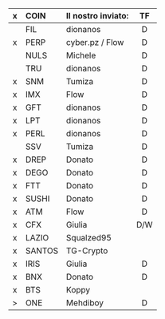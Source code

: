 |  x  | COIN   | Il nostro inviato: | TF  |
|:---:|:------ |:------------------ |:---:|
|     | FIL    | dionanos           |  D  |
|  x  | PERP   | cyber.pz / Flow    |  D  |
|     | NULS   | Michele            |  D  |
|     | TRU    | dionanos           |  D  |
|  x  | SNM    | Tumiza             |  D  |
|  x  | IMX    | Flow               |  D  |
|  x  | GFT    | dionanos           |  D  |
|  x  | LPT    | dionanos           |  D  |
|  x  | PERL   | dionanos           |  D  |
|     | SSV    | Tumiza             |  D  |
|  x  | DREP   | Donato             |  D  |
|  x  | DEGO   | Donato             |  D  |
|  x  | FTT    | Donato             |  D  |
|  x  | SUSHI  | Donato             |  D  |
|  x  | ATM    | Flow               |  D  |
|  x  | CFX    | Giulia             | D/W |
|  x  | LAZIO  | Squalzed95         |     |
|  x  | SANTOS | TG-Crypto          |     |
|  x  | IRIS   | Giulia             |  D  |
|  x  | BNX    | Donato             |  D  |
|  x  | BTS    | Koppy              |     |
|  >  | ONE    | Mehdiboy           |  D  |

